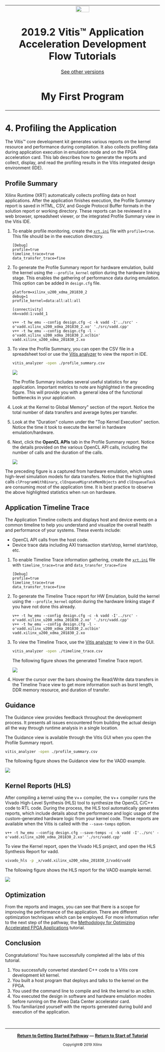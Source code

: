 <table>
 <tr>
   <td align="center"><img src="https://www.xilinx.com/content/dam/xilinx/imgs/press/media-kits/corporate/xilinx-logo.png" width="30%"/><h1>2019.2 Vitis™ Application Acceleration Development Flow Tutorials</h1>
   <a href="https://github.com/Xilinx/SDAccel-Tutorials/branches/all">See other versions</a>
   </td>
 </tr>
 <tr>
 <td align="center"><h1>My First Program</h1>
 </td>
 </tr>
</table>

# 4. Profiling the Application

The Vitis™ core development kit generates various reports on the kernel resource and performance during compilation. It also collects profiling data during application execution in emulation mode and on the FPGA acceleration card. This lab describes how to generate the reports and collect, display, and read the profiling results in the Vitis integrated design environment (IDE).

## Profile Summary

Xilinx Runtime (XRT) automatically collects profiling data on host applications. After the application finishes execution, the Profile Summary report is saved in HTML, CSV, and Google Protocol Buffer formats in the solution report or working directory. These reports can be reviewed in a web browser, spreadsheet viewer, or the integrated Profile Summary view in the Vitis IDE.

1. To enable profile monitoring, create the [`xrt.ini`](../Pathway3/ProfileAndTraceReports.md#create-the-sdaccelini-file) file with `profile=true`. This file should be in the execution directory.

   ```
   [Debug]
   profile=true
   timeline_trace=true
   data_transfer_trace=fine
   ```

2. To generate the Profile Summary report for hardware emulation, build the kernel using the `--profile_kernel` option during the hardware linking stage. This enables the gathering of performance data during emulation. This option can be added in `design.cfg` file.

   ```
   platform=xilinx_u200_xdma_201830_2
   debug=1
   profile_kernel=data:all:all:all

   [connectivity]
   nk=vadd:1:vadd_1
   ```

   ```
   v++ -t hw_emu --config design.cfg -c -k vadd -I'../src' -o'vadd.xilinx_u200_xdma_201830_2.xo' './src/vadd.cpp'
   v++ -t hw_emu --config design.cfg -l -o'vadd.xilinx_u200_xdma_201830_2.xclbin' vadd.xilinx_u200_xdma_201830_2.xo
   ```

3. To view the Profile Summary, you can open the CSV file in a spreadsheet tool or use the [Vitis analyzer](../Pathway3/ProfileAndTraceReports.md#view-the-profile-summary) to view the report in IDE.

   ```bash
   vitis_analyzer -open ./profile_summary.csv
   ```

   ![](./images/profile_summary_vitis.png)

   The Profile Summary includes several useful statistics for any application. Important metrics to note are highlighted in the preceding figure. This will provide you with a general idea of the functional bottlenecks in your application.

4. Look at the Kernel to Global Memory" section of the report. Notice the total number of data transfers and average bytes per transfer.

5. Look at the "Duration" column under the "Top Kernel Execution" section. Notice the time it took to execute the kernel in hardware emulation/hardware.

6. Next, click the **OpenCL APIs** tab in the Profile Summary report. Notice the details provided on the various OpenCL API calls, including the number of calls and the duration of the calls.

   ![](./images/profile_summary_vitis_2.png)

The preceding figure is a captured from hardware emulation, which uses high-level simulation models for data transfers. Notice that the  highlighted calls `clProgramWithBinary`, `clEnqueueMigrateMemObjects` and `clEnqueueTask` are consuming most of the application time. It is best practice to observe the above highlighted statistics when run on hardware.

## Application Timeline Trace

The Application Timeline collects and displays host and device events on a common timeline to help you understand and visualize the overall health and performance of your systems. These events include:

* OpenCL API calls from the host code.
* Device trace data including AXI transaction start/stop, kernel start/stop, etc.

1. To enable Timeline Trace information gathering, create the [`xrt.ini`](../Pathway3/ProfileAndTraceReports.md#create-the-sdaccelini-file) file with `timeline_trace=true` and `data_transfer_trace=fine`

   ```
   [Debug]
   profile=true
   timeline_trace=true
   data_transfer_trace=fine
   ```

2. To generate the Timeline Trace report for HW Emulation, build the kernel using the `--profile_kernel` option during the hardware linking stage if you have not done this already.

   ```
   v++ -t hw_emu --config design.cfg -c -k vadd -I'../src' -o'vadd.xilinx_u200_xdma_201830_2.xo' './src/vadd.cpp'
   v++ -t hw_emu --config design.cfg -l -o'vadd.xilinx_u200_xdma_201830_2.xclbin' vadd.xilinx_u200_xdma_201830_2.xo
   ```

3. To view the Timeline Trace, use the [Vitis analyzer](../Pathway3/ProfileAndTraceReports.md#view-the-timeline-trace) to view it in the GUI.

   ```bash
   vitis_analyzer -open ./timeline_trace.csv
   ```

   The following figure shows the generated Timeline Trace report.

   ![](./images/timeline_trace_vitis.png)

4. Hover the cursor over the bars showing the Read/Write data transfers in the Timeline Trace view to get more information such as burst length, DDR memory resource, and duration of transfer.

## Guidance

The Guidance view provides feedback throughout the development process. It presents all issues encountered from building the actual design all the way through runtime analysis in a single location.

The Guidance view is available through the Vitis GUI when you open the Profile Summary report.

   ```bash
   vitis_analyzer -open ./profile_summary.csv
   ```

The following figure shows the Guidance view for the VADD example.

![](./images/guidance_report_vitis.png)

## Kernel Reports (HLS)

After compiling a kernel using the v++ compiler, the v++ compiler runs the Vivado High-Level Synthesis (HLS) tool to synthesize the OpenCL C/C++ code to RTL code. During the process, the HLS tool automatically generates reports, which include details about the performance and logic usage of the custom-generated hardware logic from your kernel code. These reports are available when the Vitis is called with the `--save-temps` option.

   ```
   v++ -t hw_emu --config design.cfg --save-temps -c -k vadd -I'../src' -o'vadd.xilinx_u200_xdma_201830_2.xo' './src/vadd.cpp'
   ```

To view the Kernel report, open the Vivado HLS project, and open the HLS Synthesis Report for vadd.

   ```bash
   vivado_hls -p _x/vadd.xilinx_u200_xdma_201830_2/vadd/vadd
   ```

The following figure shows the HLS report for the VADD example kernel.

![](./images/hls_kernel_report_1.png)

## Optimization

From the reports and images, you can see that there is a scope for improving the performance of the application. There are different optimization techniques which can be employed. For more information refer to the next step of the pathway, the [Methodology for Optimizing Accelerated FPGA Applications](../convolution-tutorial/) tutorial.

## Conclusion

Congratulations! You have successfully completed all the labs of this tutorial.

1. You successfully converted standard C++ code to a Vitis core development kit kernel.
2. You built a host program that deploys and talks to the kernel on the FPGA.
3. You used the command line to compile and link the kernel to an xclbin.
4. You executed the design in software and hardware emulation modes before running on the Alveo Data Center accelerator card.
5. You familiarized yourself with the reports generated during build and execution of the application.

</br>
<hr/>
<p align="center"><b><a href="/docs/vitis-getting-started/">Return to Getting Started Pathway</a> — <a href="./README.md">Return to Start of Tutorial</a></b></p>

<p align="center"><sup>Copyright&copy; 2019 Xilinx</sup></p>
